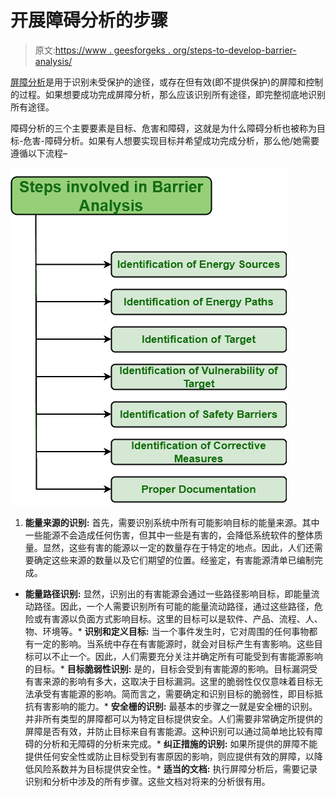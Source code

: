 # 开展障碍分析的步骤

> 原文:[https://www . geesforgeks . org/steps-to-develop-barrier-analysis/](https://www.geeksforgeeks.org/steps-to-develop-barrier-analysis/)

[屏障分析](https://www.geeksforgeeks.org/Short-Note-on-Barrier-Analysis/)是用于识别未受保护的途径，或存在但有效(即不提供保护)的屏障和控制的过程。如果想要成功完成屏障分析，那么应该识别所有途径，即完整彻底地识别所有途径。

障碍分析的三个主要要素是目标、危害和障碍，这就是为什么障碍分析也被称为目标-危害-障碍分析。如果有人想要实现目标并希望成功完成分析，那么他/她需要遵循以下流程–

![](img/da7d7f8166af469314f012719f047933.png)

1.  **能量来源的识别:**
    首先，需要识别系统中所有可能影响目标的能量来源。其中一些能源不会造成任何伤害，但其中一些是有害的，会降低系统软件的整体质量。显然，这些有害的能源以一定的数量存在于特定的地点。因此，人们还需要确定这些来源的数量以及它们期望的位置。经鉴定，有害能源清单已编制完成。

*   **能量路径识别:**
    显然，识别出的有害能源会通过一些路径影响目标，即能量流动路径。因此，一个人需要识别所有可能的能量流动路径，通过这些路径，危险或有害源以负面方式影响目标。这里的目标可以是软件、产品、流程、人、物、环境等。*   **识别和定义目标:**
    当一个事件发生时，它对周围的任何事物都有一定的影响。当系统中存在有害能源时，就会对目标产生有害影响。这些目标可以不止一个。因此，人们需要充分关注并确定所有可能受到有害能源影响的目标。*   **目标脆弱性识别:**
    是的，目标会受到有害能源的影响。目标漏洞受有害来源的影响有多大，这取决于目标漏洞。这里的脆弱性仅仅意味着目标无法承受有害能源的影响。简而言之，需要确定和识别目标的脆弱性，即目标抵抗有害影响的能力。*   **安全栅的识别:**
    最基本的步骤之一就是安全栅的识别。并非所有类型的屏障都可以为特定目标提供安全。人们需要非常确定所提供的屏障是否有效，并防止目标来自有害能源。这种识别可以通过简单地比较有障碍的分析和无障碍的分析来完成。*   **纠正措施的识别:**
    如果所提供的屏障不能提供任何安全性或防止目标受到有害原因的影响，则应提供有效的屏障，以降低风险系数并为目标提供安全性。*   **适当的文档:**
    执行屏障分析后，需要记录识别和分析中涉及的所有步骤。这些文档对将来的分析很有用。